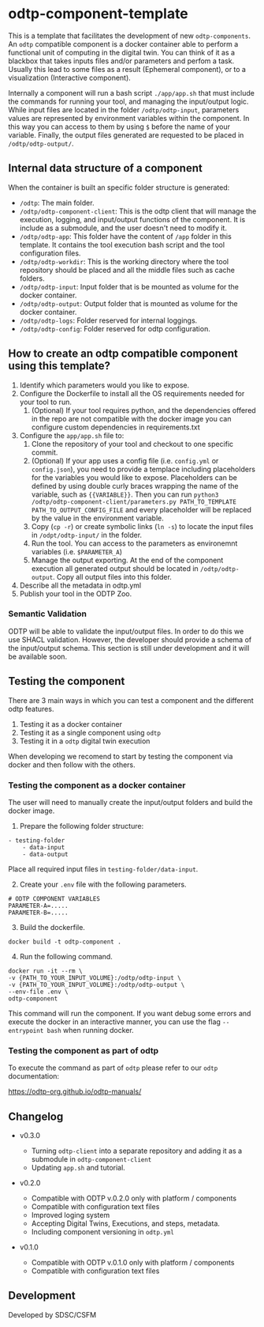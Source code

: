 # odtp-component-template

This is a template that facilitates the development of new `odtp-components`. An `odtp` compatible component is a docker container able to perform a functional unit of computing in the digital twin. You can think of it as a blackbox that takes inputs files and/or parameters and perfom a task. Usually this lead to some files as a result (Ephemeral component), or to a visualization (Interactive component).

Internally a component will run a bash script `./app/app.sh` that must include the commands for running your tool, and managing the input/output logic. While input files are located in the folder `/odtp/odtp-input`, parameters values are represented by environment variables within the component. In this way you can access to them by using `$` before the name of your variable. Finally, the output files generated are requested to be placed in `/odtp/odtp-output/`.

## Internal data structure of a component

When the container is built an specific folder structure is generated:

- `/odtp`: The main folder.
- `/odtp/odtp-component-client`: This is the odtp client that will manage the execution, logging, and input/output functions of the component. It is include as a submodule, and the user doesn't need to modify it.
- `/odtp/odtp-app`: This folder have the content of `/app` folder in this template. It contains the tool execution bash script and the tool configuration files. 
- `/odtp/odtp-workdir`: This is the working directory where the tool repository should be placed and all the middle files such as cache folders.
- `/odtp/odtp-input`: Input folder that is be mounted as volume for the docker container.
- `/odtp/odtp-output`: Output folder that is mounted as volume for the docker container.
- `/odtp/odtp-logs`: Folder reserved for internal loggings. 
- `/odtp/odtp-config`: Folder reserved for odtp configuration. 

## How to create an odtp compatible component using this template?

1. Identify which parameters would you like to expose.
2. Configure the Dockerfile to install all the OS requirements needed for your tool to run. 
    1. (Optional) If your tool requires python, and the dependencies offered in the repo are not compatible with the docker image you can configure custom dependencies in requirements.txt
3. Configure the `app/app.sh` file to:
    1. Clone the repository of your tool and checkout to one specific commit. 
    2. (Optional) If your app uses a config file (i.e. `config.yml` or `config.json`), you need to provide a templace including placeholders for the variables you would like to expose. Placeholders can be defined by using double curly braces wrapping the name of the variable, such as `{{VARIABLE}}`. Then you can run `python3 /odtp/odtp-component-client/parameters.py PATH_TO_TEMPLATE PATH_TO_OUTPUT_CONFIG_FILE` and every placeholder will be replaced by the value in the environment variable.
    3. Copy (`cp -r`) or create symbolic links (`ln -s`) to locate the input files in `/odpt/odtp-input/` in the folder. 
    4. Run the tool. You can access to the parameters as environemnt variables (i.e. `$PARAMETER_A`)
    5. Manage the output exporting. At the end of the component execution all generated output should be located in `/odtp/odtp-output`. Copy all output files into this folder. 
4. Describe all the metadata in odtp.yml
5. Publish your tool in the ODTP Zoo. 

### Semantic Validation

ODTP will be able to validate the input/output files. In order to do this we use SHACL validation. However, the developer should provide a schema of the input/output schema. This section is still under development and it will be available soon. 

## Testing the component

There are 3 main ways in which you can test a component and the different odtp features. 

1. Testing it as a docker container
2. Testing it as a single component using `odtp`
3. Testing it in a `odtp` digital twin execution

When developing we recomend to start by testing the component via docker and then follow with the others.  

### Testing the component as a docker container

The user will need to manually create the input/output folders and build the docker image.

1. Prepare the following folder structure:

```
- testing-folder
    - data-input
    - data-output
```

Place all required input files in `testing-folder/data-input`.

2. Create your `.env` file with the following parameters.

```
# ODTP COMPONENT VARIABLES
PARAMETER-A=.....
PARAMETER-B=.....
```

3. Build the dockerfile. 

```
docker build -t odtp-component .
```

4. Run the following command.

```
docker run -it --rm \ 
-v {PATH_TO_YOUR_INPUT_VOLUME}:/odtp/odtp-input \
-v {PATH_TO_YOUR_INPUT_VOLUME}:/odtp/odtp-output \
--env-file .env \
odtp-component
```

This command will run the component. If you want debug some errors and execute the docker in an interactive manner, you can use the flag `--entrypoint bash` when running docker. 

### Testing the component as part of odtp

To execute the command as part of `odtp` please refer to our `odtp` documentation: 

https://odtp-org.github.io/odtp-manuals/

## Changelog

- v0.3.0
    - Turning `odtp-client` into a separate repository and adding it as a submodule in `odtp-component-client`
    - Updating `app.sh` and tutorial. 

- v0.2.0
    - Compatible with ODTP v.0.2.0 only with platform / components
    - Compatible with configuration text files
    - Improved loging system
    - Accepting Digital Twins, Executions, and steps, metadata.
    - Including component versioning in `odtp.yml` 

- v0.1.0
    - Compatible with ODTP v.0.1.0 only with platform / components
    - Compatible with configuration text files

## Development

Developed by SDSC/CSFM